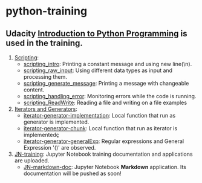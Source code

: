 # python-training  
## Udacity [Introduction to Python Programming](https://classroom.udacity.com/courses/ud1110) is used in the training.  
1) [Scripting](https://classroom.udacity.com/courses/ud1110/lessons/01465444-9f86-4b97-b1c5-2365ab00749b/concepts/14e5c73b-a4c2-4bc3-8f1d-af3e2a7a36e4):
    - [scripting_intro](https://github.com/gamzekecibas/python-training/blob/main/scripting/scripting_intro.ipynb): Printing a constant message and using new line(\n).
    - [scripting_raw_input](https://github.com/gamzekecibas/python-training/blob/main/scripting/scripting_raw_input.ipynb): Using different data types as input and processing them.
    - [scripting_generate_message](https://github.com/gamzekecibas/python-training/blob/main/scripting/scripting_generate_message.ipynb): Printing a message with changeable content.
    - [scripting_handling_error](https://github.com/gamzekecibas/python-training/blob/main/scripting/scripting_handling_error.ipynb): Monitoring errors while the code is running.
    - [scripting_ReadWrite](https://github.com/gamzekecibas/python-training/blob/main/scripting/scripting_ReadWrite.ipynb): Reading a file and writing on a file examples  
2) [Iterators and Generators](https://classroom.udacity.com/courses/ud1110/lessons/bbacebc6-406a-4dc5-83f6-ef7ba3371da6/concepts/bb7e01c7-1d14-43cf-95da-a8eed788ff7e#):  
    - [iterator-generator-implementation](https://github.com/gamzekecibas/python-training/blob/main/iterators-generators/iterator-generator-implementation.ipynb): Local function that run as generator is implemented.
    - [iterator-generator-chunk](https://github.com/gamzekecibas/python-training/blob/main/iterators-generators/iterator-generator-chunk.ipynb): Local function that run as iterator is implementedç
    - [iterator-generator-generalExp](https://github.com/gamzekecibas/python-training/blob/main/iterators-generators/iterator-generator-generalExp.ipynb): Regular expressions and General Expression '()' are observed. 
3) [JN-training](https://github.com/gamzekecibas/python-training/tree/main/JN-training): Jupyter Notebook training documentation and applications are uploaded.
    - [JN-markdown-doc](https://github.com/gamzekecibas/python-training/blob/main/JN-training/JN-markdown-doc.ipynb): Jupyter Notebook **Markdown** application. Its documentation will be pushed as soon!
